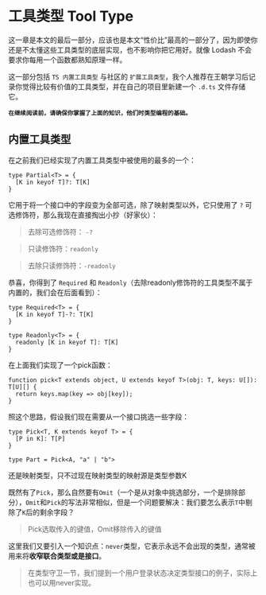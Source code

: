 <!--
 * @Author: 
 * @Date: 2022-04-18 18:36:36
 * @LastEditors: Please set LastEditors
 * @LastEditTime: 2022-04-28 18:26:13
 * @FilePath: \tsBase\src\6：工具类型 Tool Type.md
 * @Description: 
 * 
 * Copyright (c) 2022 by 用户/公司名, All Rights Reserved. 
-->
# **工具类型 Tool Type**

这一章是本文的最后一部分，应该也是本文“性价比”最高的一部分了，因为即使你还是不太懂这些工具类型的底层实现，也不影响你把它用好。就像 Lodash 不会要求你每用一个函数都熟知原理一样。

这一部分包括 `TS 内置工具类型` 与社区的 `扩展工具类型`，我个人推荐在王朝学习后记录你觉得比较有价值的工具类型，并在自己的项目里新建一个 `.d.ts` 文件存储它。

**`在继续阅读前，请确保你掌握了上面的知识，他们时类型编程的基础。`**

## **内置工具类型**

在之前我们已经实现了内置工具类型中被使用的最多的一个：
```
type Partial<T> = {
  [K in keyof T]?: T[K]
}
```
它用于将一个接口中的字段变为全部可选，除了映射类型以外，它只使用了 `?` 可选修饰符，那么我现在直接掏出小抄（好家伙）：
> 去除可选修饰符： `-?`

> 只读修饰符：`readonly`

> 去除只读修饰符：`-readonly`

恭喜，你得到了 `Required` 和 `Readonly`（去除readonly修饰符的工具类型不属于内置的，我们会在后面看到）：

```
type Required<T> = {
  [K in keyof T]-?: T[K]
}

type Readonly<T> = {
  readonly [K in keyof T]: T[K]
}
```

在上面我们实现了一个pick函数：
```
function pick<T extends object, U extends keyof T>(obj: T, keys: U[]): T[U][] {
  return keys.map(key => obj[key]);
}
```
照这个思路，假设我们现在需要从一个接口挑选一些字段：
```
type Pick<T, K extends keyof T> = {
  [P in K]: T[P]
}

type Part = Pick<A, "a" | "b">
```

还是映射类型，只不过现在映射类型的映射源是类型参数K

既然有了`Pick`，那么自然要有`Omit`（一个是从对象中挑选部分，一个是排除部分），`Omit`和`Pick`的写法非常相似，但是一个问题要解决：我们要怎么表示`T`中剔除了`K`后的剩余字段？

> Pick选取传入的键值，Omit移除传入的键值

这里我们又要引入一个知识点：`never`类型，它表示永远不会出现的类型，通常被用来将**收窄联合类型或是接口**。

> 在类型守卫一节，我们提到一个用户登录状态决定类型接口的例子，实际上也可以用never实现。